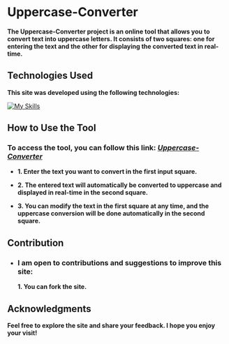 # Uppercase-Converter

**The Uppercase-Converter project is an online tool that allows you to convert text into uppercase letters. It consists of two squares: one for entering the text and the other for displaying the converted text in real-time.**

## Technologies Used

**This site was developed using the following technologies:**

[![My Skills](https://skillicons.dev/icons?i=html,css,js)](https://github.com/Vital-Vuillaume)

## How to Use the Tool

### To access the tool, you can follow this link: [***Uppercase-Converter***](https://rmbi.ch/vital/uppercase-Cconverter/)

- **1. Enter the text you want to convert in the first input square.**

- **2. The entered text will automatically be converted to uppercase and displayed in real-time in the second square.**

- **3. You can modify the text in the first square at any time, and the uppercase conversion will be done automatically in the second square.**

## Contribution

- ### I am open to contributions and suggestions to improve this site:

  **1. You can fork the site.**

## Acknowledgments

**Feel free to explore the site and share your feedback. I hope you enjoy your visit!**
